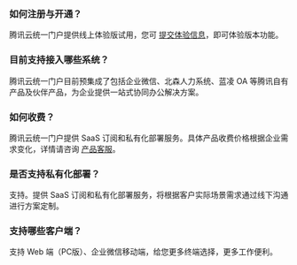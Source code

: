 [](id:Q1)
### 如何注册与开通？
腾讯云统一门户提供线上体验版试用，您可 [提交体验信息](https://tmpl.cloud.tencent.com/infofeedback)，即可体验版本功能。

[](id:Q2)
### 目前支持接入哪些系统？
腾讯云统一门户目前预集成了包括企业微信、北森人力系统、蓝凌 OA 等腾讯自有产品及伙伴产品，为企业提供一站式协同办公解决方案。

[](id:Q3)
### 如何收费？
腾讯云统一门户提供 SaaS 订阅和私有化部署服务。具体产品收费价格根据企业需求变化，详情请咨询 [产品客服](https://cloud.tencent.com/document/product/1538/65375)。

[](id:Q4)
### 是否支持私有化部署？
支持。提供 SaaS 订阅和私有化部署服务，将根据客户实际场景需求通过线下沟通进行方案定制。

[](id:Q5)
### 支持哪些客户端？
支持 Web 端（PC版）、企业微信移动端，给您更多终端选择，更多工作便利。
